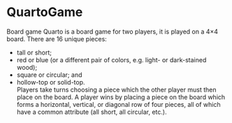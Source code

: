 # QuartoGame
Board game
Quarto is a board game for two players, it is played on a 4×4 board. 
There are 16 unique pieces:
  * tall or short;
  * red or blue (or a different pair of colors, e.g. light- or dark-stained wood);
  * square or circular; and
  * hollow-top or solid-top.
<br />Players take turns choosing a piece which the other player must then place on the board. 
A player wins by placing a piece on the board which forms a horizontal, vertical, or diagonal
row of four pieces, all of which have a common attribute (all short, all circular, etc.).

